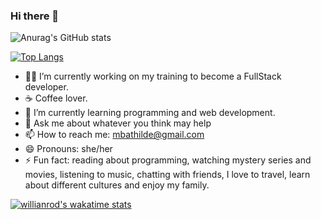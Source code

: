 ### Hi there 👋

![Anurag's GitHub stats](https://github-readme-stats.vercel.app/api?username=miryambathilde&count_private=true&include_all_commits&hide=stars,contribs&show_icons=true&theme=react)

[![Top Langs](https://github-readme-stats.vercel.app/api/top-langs/?username=miryambathilde&layout=compact&theme=react)](https://github.com/miryambathilde/github-readme-stats)








<!--
**miryambathilde/miryambathilde** is a ✨ _special_ ✨ repository because its `README.md` (this file) appears on your GitHub profile.


Here are some ideas to get you started:
-->

- 👨‍💻 I’m currently working on my training to become a FullStack developer.
- ☕ Coffee lover.
- 🌱 I’m currently learning programming and web development.
- 💬 Ask me about whatever you think may help
- 📫 How to reach me: mbathilde@gmail.com
- 😄 Pronouns: she/her
- ⚡ Fun fact: reading about programming, watching mystery series and movies, listening to music, chatting with friends, I love to travel, learn about different cultures and enjoy my family.

[![willianrod's wakatime stats](https://github-readme-stats.vercel.app/api/wakatime?username=miryambathilde)](https://github.com/miryambathilde/github-readme-stats)


<!-- - 👯 I’m looking to collaborate on ...
- 🤔 I’m looking for help with ...
-->

